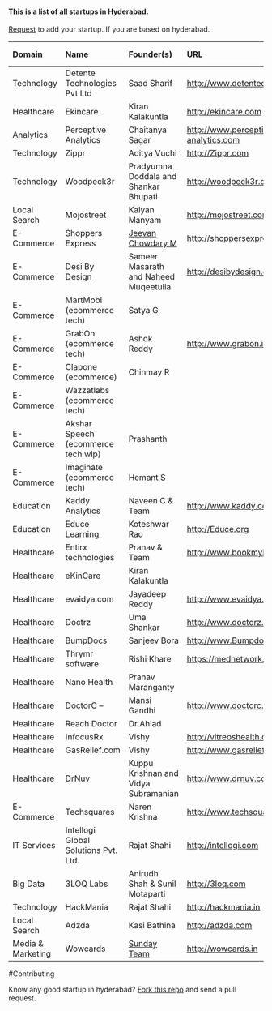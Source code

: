 
#### This is a list of all startups in Hyderabad.

[Request](https://github.com/startupsouls/hyderabad/issues/new) to add your startup. If you are based on hyderabad.

| Domain  | Name | Founder(s) | URL | Year Founded |
| :------- | :---- | :---- | :---- | :--- |
|Technology | Detente Technologies Pvt Ltd | Saad Sharif | http://www.detentech.com | 2014 |
| Healthcare | Ekincare | Kiran Kalakuntla | http://ekincare.com | 2014 |
| Analytics | Perceptive Analytics | Chaitanya Sagar | http://www.perceptive-analytics.com | 2007 |
| Technology | Zippr | Aditya Vuchi| http://Zippr.com | 2014 |
| Technology | Woodpeck3r | Pradyumna Doddala and Shankar Bhupati| http://woodpeck3r.com | 2013 |
| Local Search | Mojostreet | Kalyan Manyam| http://mojostreet.com | 2011 |
| E-Commerce | Shoppers Express | [Jeevan Chowdary M](https://www.facebook.com/g1.8.jeevan) | http://shoppersexpress.in | 2014 |
| E-Commerce | Desi By Design | Sameer Masarath and Naheed Muqeetulla |  http://desibydesign.com | 2014 |
| E-Commerce | MartMobi (ecommerce tech) | Satya G | |
| E-Commerce | GrabOn (ecommerce tech) | Ashok Reddy | http://www.grabon.in | 2013 |
| E-Commerce | Clapone (ecommerce) | Chinmay R | |
| E-Commerce | Wazzatlabs (ecommerce tech) | |
| E-Commerce | Akshar Speech (ecommerce tech wip) | Prashanth | |
| E-Commerce | Imaginate (ecommerce tech) | Hemant S | |
| Education |   Kaddy Analytics |Naveen C & Team | http://www.kaddy.co | |
| Education |   Educe Learning |Koteshwar Rao | http://Educe.org |2012 |
| Healthcare |   Entirx technologies |Pranav & Team | http://www.bookmylab.in | |
| Healthcare | eKinCare | Kiran Kalakuntla | |
| Healthcare | evaidya.com | Jayadeep Reddy | http://www.evaidya.com  | |
| Healthcare | Doctrz  | Uma Shankar | http://www.doctorz.com | |
| Healthcare | BumpDocs | Sanjeev Bora | http://www.Bumpdocs.com | |
| Healthcare | Thrymr software | Rishi Khare | https://mednetwork.in | |
| Healthcare | Nano Health | Pranav Maranganty | |
| Healthcare | DoctorC – | Mansi Gandhi | http://www.doctorc.com | |
| Healthcare | Reach Doctor | Dr.Ahlad | |
| Healthcare | InfocusRx | Vishy  | http://vitreoshealth.com |
| Healthcare | GasRelief.com | Vishy | http://www.gasrelief.com | |
| Healthcare | DrNuv | Kuppu Krishnan and Vidya Subramanian | http://www.drnuv.com | 2014 |
| E-Commerce | Techsquares | Naren Krishna | http://www.techsquares.com/ |
| IT Services | Intellogi Global Solutions Pvt. Ltd. | Rajat Shahi | http://intellogi.com | 2013 |
| Big Data | 3LOQ Labs | Anirudh Shah & Sunil Motaparti | http://3loq.com | 2014 |
| Technology | HackMania | Rajat Shahi| http://hackmania.in | 2014 |
| Local Search | Adzda | Kasi Bathina| http://adzda.com | 2014
| Media & Marketing | Wowcards | [Sunday Team](https://www.facebook.com/thesundayteam) | http://wowcards.in | 2013 | 


#Contributing

Know any good startup in hyderabad? [Fork this repo](https://github.com/startupsouls/hyderabad) and send a pull request.
